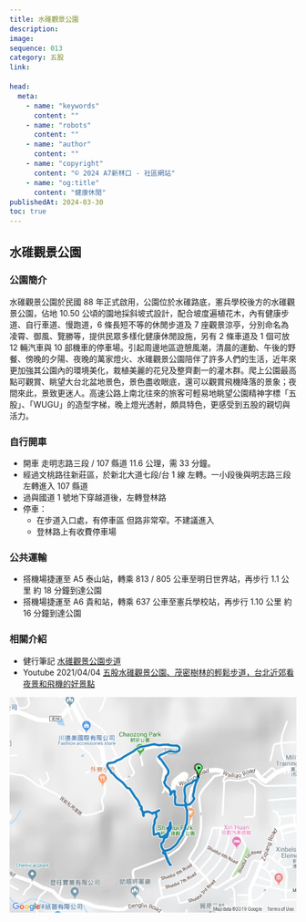```yaml
---
title: 水碓觀景公園
description:
image:
sequence: 013
category: 五股
link:

head:
  meta:
    - name: "keywords"
      content: ""
    - name: "robots"
      content: ""
    - name: "author"
      content: ""
    - name: "copyright"
      content: "© 2024 A7新林口 - 社區網站"
    - name: "og:title"
      content: "健康休閒"
publishedAt: 2024-03-30
toc: true
---
```


## 水碓觀景公園

### 公園簡介

水碓觀景公園於民國 88 年正式啟用，公園位於水碓路底，憲兵學校後方的水碓觀景公園，佔地 10.50 公頃的園地採斜坡式設計，配合坡度遍植花木，內有健康步道、自行車道、慢跑道，6 條長短不等的休閒步道及 7 座觀景涼亭，分別命名為凌霄、御風、覽勝等，提供民眾多樣化健康休閒設施，另有 2 條車道及 1 個可放 12 輛汽車與 10 部機車的停車場。引起周邊地區遊憩風潮，清晨的運動、午後的野餐、傍晚的夕陽、夜晚的萬家燈火、水碓觀景公園陪伴了許多人們的生活，近年來更加強其公園內的環境美化，栽植美麗的花兒及整齊劃一的灌木群。爬上公園最高點可觀賞、眺望大台北盆地景色，景色盡收眼底，還可以觀賞飛機降落的景象；夜間來此，景致更迷人。高速公路上南北往來的旅客可輕易地眺望公園精神字標「五股」、「WUGU」的造型字梯，晚上燈光透射，頗具特色，更感受到五股的親切與活力。

### 自行開車

- 開車 走明志路三段 / 107 縣道 11.6 公理，需 33 分鐘。
- 經過文桃路往新莊區，於新北大道七段/台 1 線 左轉。一小段後與明志路三段左轉進入 107 縣道
- 過與國道 1 號地下穿越道後，左轉登林路
- 停車：
  - 在步道入口處，有停車區 但路非常窄。不建議進入
  - 登林路上有收費停車場

### 公共運輸

- 搭機場捷運至 A5 泰山站，轉乘 813 / 805 公車至明日世界站，再步行 1.1 公里 約 18 分鐘到達公園
- 搭機場捷運至 A6 貴和站，轉乘 637 公車至憲兵學校站，再步行 1.10 公里 約 16 分鐘到達公園

### 相關介紹

- 健行筆記 <a href="https://hiking.biji.co/index.php?q=trail&act=detail&id=1454">水碓觀景公園步道</a>
- Youtube 2021/04/04 <a href="https://www.youtube.com/watch?v=Gi5JDXD340c&t=160s"> 五股水碓觀景公園、茂密樹林的輕鬆步道，台北近郊看夜景和飛機的好景點</a>

![t013-01.jpeg](/images/trail/t013-01.jpeg)
